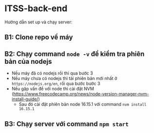 # ITSS-back-end

Hướng dẫn set up và chạy server:

## B1: Clone repo về máy
## B2: Chạy command `node -v` để kiểm tra phiên bản của nodejs  
  - Nếu máy đã có nodejs rồi thì qua bước 3 <br />
  - Nếu máy chưa có nodejs thì tải phiên bản mới nhất ở `https://nodejs.org/en`, rồi qua bước bước 3 <br />
  - Nếu gặp vấn đề với node thì cài đặt NVM (https://www.freecodecamp.org/news/node-version-manager-nvm-install-guide/)
    - Sau đó cài đặt phiên bản node 16.15.1 với command `nvm install 16.15.1`
## B3: Chạy server với command `npm start`
